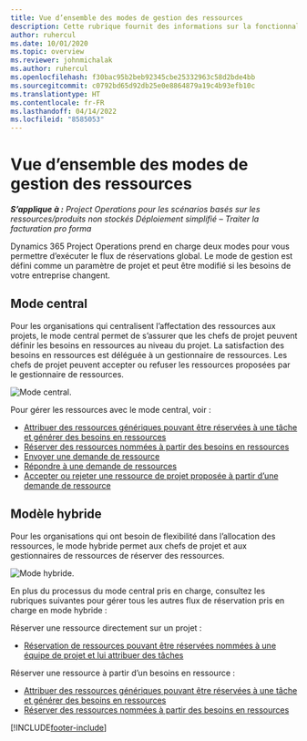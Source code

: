 ```yaml
---
title: Vue d’ensemble des modes de gestion des ressources
description: Cette rubrique fournit des informations sur la fonctionnalité de gestion des ressources dans Dynamics 365 Project Operations.
author: ruhercul
ms.date: 10/01/2020
ms.topic: overview
ms.reviewer: johnmichalak
ms.author: ruhercul
ms.openlocfilehash: f30bac95b2beb92345cbe25332963c58d2bde4bb
ms.sourcegitcommit: c0792bd65d92db25e0e8864879a19c4b93efb10c
ms.translationtype: HT
ms.contentlocale: fr-FR
ms.lasthandoff: 04/14/2022
ms.locfileid: "8585053"
---
```

# <a name="resource-management-modes-overview"></a>Vue d’ensemble des modes de gestion des ressources

_**S’applique à :** Project Operations pour les scénarios basés sur les ressources/produits non stockés Déploiement simplifié – Traiter la facturation pro forma_


Dynamics 365 Project Operations prend en charge deux modes pour vous permettre d’exécuter le flux de réservations global. Le mode de gestion est défini comme un paramètre de projet et peut être modifié si les besoins de votre entreprise changent.    

## <a name="central-mode"></a>Mode central
Pour les organisations qui centralisent l’affectation des ressources aux projets, le mode central permet de s’assurer que les chefs de projet peuvent définir les besoins en ressources au niveau du projet. La satisfaction des besoins en ressources est déléguée à un gestionnaire de ressources. Les chefs de projet peuvent accepter ou refuser les ressources proposées par le gestionnaire de ressources.

![Mode central.](./media/resource-management-central.png)

Pour gérer les ressources avec le mode central, voir :

- [Attribuer des ressources génériques pouvant être réservées à une tâche et générer des besoins en ressources](/dynamics365/project-service/assign-generic-bookable-resource)
- [Réserver des ressources nommées à partir des besoins en ressources](/dynamics365/project-service/book-named-resource)
- [Envoyer une demande de ressource](/dynamics365/project-service/submit-resource-request)
- [Répondre à une demande de ressources](/dynamics365/project-service/resource-management-fulfill-requests)
- [Accepter ou rejeter une ressource de projet proposée à partir d’une demande de ressource](/dynamics365/project-service/accept-reject-proposed-resource)

## <a name="hybrid-mode"></a>Modèle hybride
Pour les organisations qui ont besoin de flexibilité dans l’allocation des ressources, le mode hybride permet aux chefs de projet et aux gestionnaires de ressources de réserver des ressources.

![Mode hybride.](./media/resource-management-hybrid.png)

En plus du processus du mode central pris en charge, consultez les rubriques suivantes pour gérer tous les autres flux de réservation pris en charge en mode hybride :

Réserver une ressource directement sur un projet :
- [Réservation de ressources pouvant être réservées nommées à une équipe de projet et lui attribuer des tâches](/dynamics365/project-service/assign-named-bookable-resource)

Réserver une ressource à partir d’un besoins en ressource :
- [Attribuer des ressources génériques pouvant être réservées à une tâche et générer des besoins en ressources](/dynamics365/project-service/assign-generic-bookable-resource)
- [Réserver des ressources nommées à partir des besoins en ressources](/dynamics365/project-service/book-named-resource)


[!INCLUDE[footer-include](../includes/footer-banner.md)]